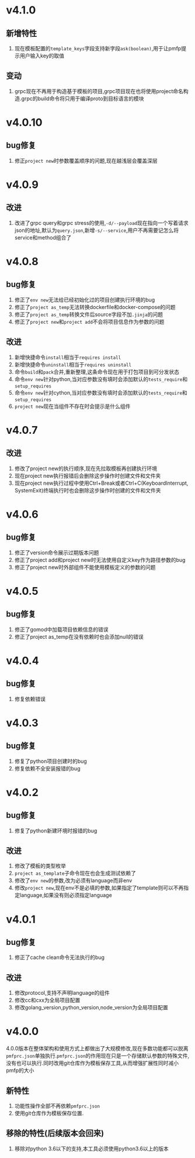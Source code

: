 # v4.1.0

## 新增特性

1. 现在模板配置的`template_keys`字段支持新字段`ask(boolean)`,用于让pmfp提示用户输入key的取值

## 变动

1. grpc现在不再用于构造基于模板的项目,grpc项目现在也将使用project命名构造.grpc的build命令将只用于编译proto到目标语言的模块

# v4.0.10

## bug修复

1. 修正`project new`时参数覆盖顺序的问题,现在越浅层会覆盖深层

# v4.0.9

## 改进

1. 改进了grpc query和grpc stress的使用,`-d/--payload`现在指向一个写着请求json的地址,默认为`query.json`,新增`-s/--service`,用户不再需要记怎么将service和method组合了

# v4.0.8

## bug修复

1. 修正了`env new`无法给已经初始化过的项目创建执行环境的bug
2. 修正了`project as_temp`无法转换dockerfile和docker-compose的问题
3. 修正了`project as_temp`转换文件后source字段不加`.jinja`的问题
4. 修正了`project new`和`project add`不会将项目信息作为参数的问题

## 改进

1. 新增快捷命令`install`相当于`requires install`
2. 新增快捷命令`uninstall`相当于`requires uninstall`
3. 命令`build`和`pack`合并,重新整理,这条命令现在用于打包项目到可分发状态
4. 命令`env new`针对python,当对应参数没有填时会添加默认的`tests_require`和`setup_requires`
5. 命令`env new`针对cython,当对应参数没有填时会添加默认的`tests_require`和`setup_requires`
6. `project new`现在当组件不存在时会提示是什么组件

# v4.0.7

## 改进

1. 修改了project new的执行顺序,现在先拉取模板再创建执行环境
2. 现在project new执行报错后会删除这步操作时创建文件和文件夹
3. 现在project new执行过程中使用Ctrl+Break或者Ctrl+C(KeyboardInterrupt, SystemExit)终端执行时也会删除这步操作时创建的文件和文件夹

# v4.0.6

## bug修复

1. 修正了version命令展示过期版本问题
2. 修正了project add和project new时无法使用自定义key作为路径参数的bug
3. 修正了project new时外部组件不能使用模板定义的参数的问题

# v4.0.5

## bug修复

1. 修正了gomod中加载项目依赖信息的错误
2. 修正了project as_temp在没有依赖时也会添加null的错误

# v4.0.4

## bug修复

1. 修复依赖错误

# v4.0.3

## bug修复

1. 修复了python项目创建时的bug
2. 修复依赖不全安装报错的bug

# v4.0.2

## bug修复

1. 修复了python新建环境时报错的bug

## 改进

1. 修改了模板的类型枚举
2. `project as_template`子命令现在也会生成测试依赖了
3. 修改了`env new`的参数,改为必须有language而非env
4. 修改`project new`,现在env不是必填的参数,如果指定了template则可以不再指定language,如果没有则必须指定language

# v4.0.1

## bug修复

1. 修正了cache clean命令无法执行的bug

## 改进

1. 修改protocol,支持不声明language的组件
2. 修改cc和cxx为全局项目配置
3. 修改golang_version,python_version,node_version为全局项目配置

# v4.0.0

4.0.0版本在整体架构和使用方式上都做出了大规模修改,现在多数功能都可以脱离`pmfprc.json`单独执行.`pmfprc.json`的作用现在只是一个存储默认参数的特殊文件,没有也可以执行.同时改用git仓库作为模板保存工具,从而增强扩展性同时减小pmfp的大小

## 新特性

1. 功能性操作全部不再依赖`pmfprc.json`
2. 使用git仓库作为模板保存位置.

## 移除的特性(后续版本会回来)

1. 移除对python 3.6以下的支持,本工具必须使用python3.6以上的版本
